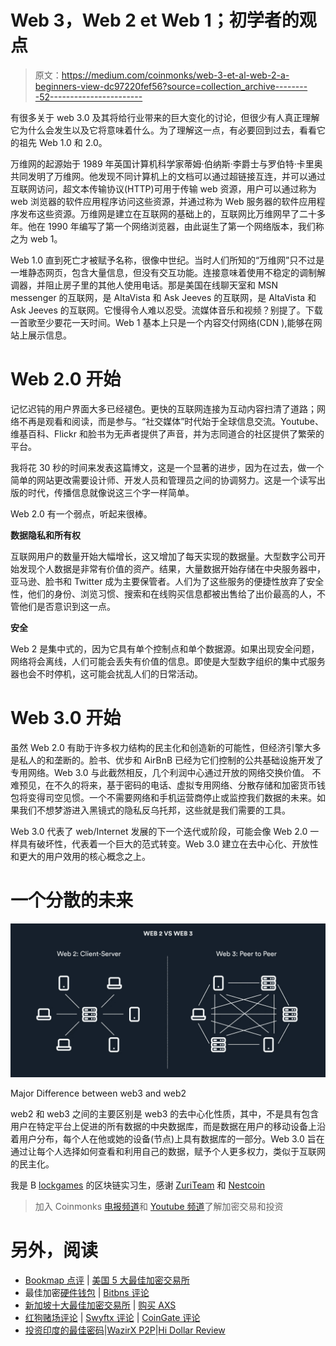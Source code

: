 # Web 3，Web 2 et Web 1；初学者的观点

> 原文：<https://medium.com/coinmonks/web-3-et-al-web-2-a-beginners-view-dc97220fef56?source=collection_archive---------52----------------------->

有很多关于 web 3.0 及其将给行业带来的巨大变化的讨论，但很少有人真正理解它为什么会发生以及它将意味着什么。为了理解这一点，有必要回到过去，看看它的祖先 Web 1.0 和 2.0。

万维网的起源始于 1989 年英国计算机科学家蒂姆·伯纳斯·李爵士与罗伯特·卡里奥共同发明了万维网。他发现不同计算机上的文档可以通过超链接互连，并可以通过互联网访问，超文本传输协议(HTTP)可用于传输 web 资源，用户可以通过称为 web 浏览器的软件应用程序访问这些资源，并通过称为 Web 服务器的软件应用程序发布这些资源。万维网是建立在互联网的基础上的，互联网比万维网早了二十多年。他在 1990 年编写了第一个网络浏览器，由此诞生了第一个网络版本，我们称之为 web 1。

Web 1.0 直到死亡才被赋予名称，很像中世纪。当时人们所知的“万维网”只不过是一堆静态网页，包含大量信息，但没有交互功能。连接意味着使用不稳定的调制解调器，并阻止房子里的其他人使用电话。那是美国在线聊天室和 MSN messenger 的互联网，是 AltaVista 和 Ask Jeeves 的互联网，是 AltaVista 和 Ask Jeeves 的互联网。它慢得令人难以忍受。流媒体音乐和视频？别提了。下载一首歌至少要花一天时间。Web 1 基本上只是一个内容交付网络(CDN ),能够在网站上展示信息。

# **Web 2.0 开始**

记忆迟钝的用户界面大多已经褪色。更快的互联网连接为互动内容扫清了道路；网络不再是观看和阅读，而是参与。“社交媒体”时代始于全球信息交流。Youtube、维基百科、Flickr 和脸书为无声者提供了声音，并为志同道合的社区提供了繁荣的平台。

我将花 30 秒的时间来发表这篇博文，这是一个显著的进步，因为在过去，做一个简单的网站更改需要设计师、开发人员和管理员之间的协调努力。这是一个读写出版的时代，传播信息就像说这三个字一样简单。

Web 2.0 有一个弱点，听起来很棒。

**数据隐私和所有权**

互联网用户的数量开始大幅增长，这又增加了每天实现的数据量。大型数字公司开始发现个人数据是非常有价值的资产。结果，大量数据开始存储在中央服务器中，亚马逊、脸书和 Twitter 成为主要保管者。人们为了这些服务的便捷性放弃了安全性，他们的身份、浏览习惯、搜索和在线购买信息都被出售给了出价最高的人，不管他们是否意识到这一点。

**安全**

Web 2 是集中式的，因为它具有单个控制点和单个数据源。如果出现安全问题，网络将会离线，人们可能会丢失有价值的信息。即使是大型数字组织的集中式服务器也会不时停机，这可能会扰乱人们的日常活动。

# **Web 3.0 开始**

虽然 Web 2.0 有助于许多权力结构的民主化和创造新的可能性，但经济引擎大多是私人的和垄断的。脸书、优步和 AirBnB 已经为它们控制的公共基础设施开发了专用网络。Web 3.0 与此截然相反，几个利润中心通过开放的网络交换价值。
不难预见，在不久的将来，基于密码的电话、虚拟专用网络、分散存储和加密货币钱包将变得司空见惯。一个不需要网络和手机运营商停止或监控我们数据的未来。如果我们不想梦游进入黑镜式的隐私反乌托邦，这些就是我们需要的工具。

Web 3.0 代表了 web/Internet 发展的下一个迭代或阶段，可能会像 Web 2.0 一样具有破坏性，代表着一个巨大的范式转变。Web 3.0 建立在去中心化、开放性和更大的用户效用的核心概念之上。

# **一个分散的未来**

![](img/67888ef4ca7b6025f2fd80a49ad0a873.png)

Major Difference between web3 and web2

web2 和 web3 之间的主要区别是 web3 的去中心化性质，其中，不是具有包含用户在特定平台上促进的所有数据的中央数据库，而是数据在用户的移动设备上沿着用户分布，每个人在他或她的设备(节点)上具有数据库的一部分。Web 3.0 旨在通过让每个人选择如何查看和利用自己的数据，赋予个人更多权力，类似于互联网的民主化。

我是 B [lockgames](http://www.blockgames.gg) 的区块链实习生，感谢 [ZuriTeam](https://zuri.team) 和 [Nestcoin](https://nestcoin.com/)

> 加入 Coinmonks [电报频道](https://t.me/coincodecap)和 [Youtube 频道](https://www.youtube.com/c/coinmonks/videos)了解加密交易和投资

# 另外，阅读

*   [Bookmap 点评](https://coincodecap.com/bookmap-review-2021-best-trading-software) | [美国 5 大最佳加密交易所](https://coincodecap.com/crypto-exchange-usa)
*   最佳加密[硬件钱包](/coinmonks/hardware-wallets-dfa1211730c6) | [Bitbns 评论](/coinmonks/bitbns-review-38256a07e161)
*   [新加坡十大最佳加密交易所](https://coincodecap.com/crypto-exchange-in-singapore) | [购买 AXS](https://coincodecap.com/buy-axs-token)
*   [红狗赌场评论](https://coincodecap.com/red-dog-casino-review) | [Swyftx 评论](https://coincodecap.com/swyftx-review) | [CoinGate 评论](https://coincodecap.com/coingate-review)
*   [投资印度的最佳密码](https://coincodecap.com/best-crypto-to-invest-in-india-in-2021)|[WazirX P2P](https://coincodecap.com/wazirx-p2p)|[Hi Dollar Review](https://coincodecap.com/hi-dollar-review)